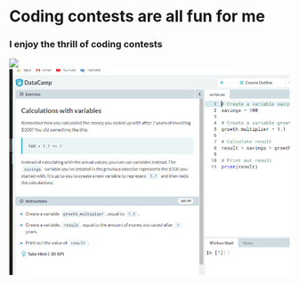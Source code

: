 # Coding contests are all fun for me

### I enjoy the thrill of coding contests

![](/coding_contests/Screenshot_1.png)
![](/coding_contests/Screenshot_2.png)
